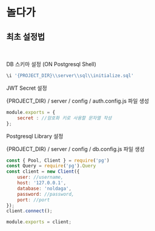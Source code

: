 # 놀다가

## 최초 설정법
<br>

DB 스키마 설정 (ON Postgresql Shell)
```sql
\i '{PROJECT_DIR}\\server\\sql\\initialize.sql'
```
JWT Secret 설정
 
 {PROJECT_DIR} / server / config / auth.config.js 파일 생성
    
```javascript
module.exports = {
    secret : //암호화 키로 사용할 문자열 작성
};
```

Postgresql Library 설정

 {PROJECT_DIR} / server / config / db.config.js 파일 생성
```javascript
const { Pool, Client } = require('pg')
const Query = require('pg').Query
const client = new Client({
    user: //username,
    host: '127.0.0.1',
    database: 'noldaga',
    password: //password,
    port: //port
});
client.connect();

module.exports = client;
```